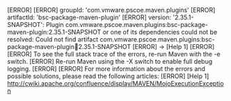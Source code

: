 [ERROR] 
[ERROR] groupId: 'com.vmware.pscoe.maven.plugins'
[ERROR] artifactId: 'bsc-package-maven-plugin'
[ERROR] version: '2.35.1-SNAPSHOT': Plugin com.vmware.pscoe.maven.plugins:bsc-package-maven-plugin:2.35.1-SNAPSHOT or one of its dependencies could not be resolved: Could not find artifact com.vmware.pscoe.maven.plugins:bsc-package-maven-plugin:jar:2.35.1-SNAPSHOT
[ERROR] -> [Help 1]
[ERROR] 
[ERROR] To see the full stack trace of the errors, re-run Maven with the -e switch.
[ERROR] Re-run Maven using the -X switch to enable full debug logging.
[ERROR] 
[ERROR] For more information about the errors and possible solutions, please read the following articles:
[ERROR] [Help 1] http://cwiki.apache.org/confluence/display/MAVEN/MojoExecutionException

